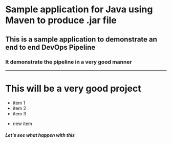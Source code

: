 # Sample application for Java using Maven to produce .jar file
## This is a sample application to demonstrate an end to end DevOps Pipeline
### It demonstrate the pipeline in a very good manner
---

# This will be a very good project
- item 1
- item 2
- item 3 

* new item

##### Let's see what happen with this